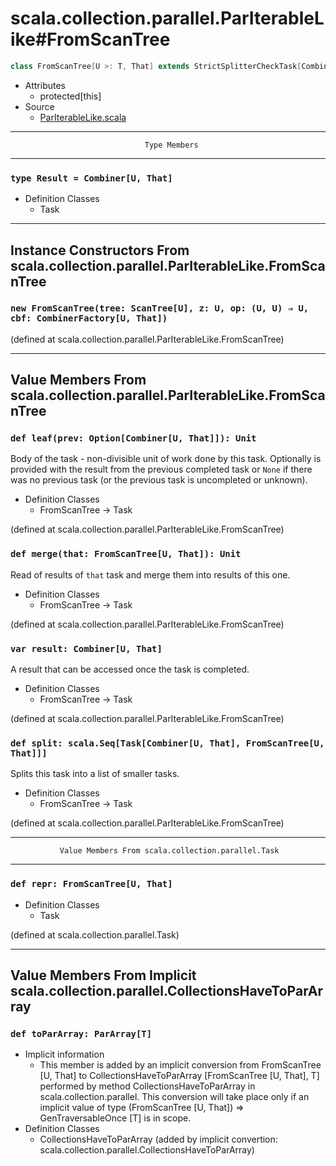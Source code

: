 
#            scala.collection.parallel.ParIterableLike#FromScanTree            #

```scala
class FromScanTree[U >: T, That] extends StrictSplitterCheckTask[Combiner[U, That], FromScanTree[U, That]]
```

* Attributes
  * protected[this]
* Source
  * [ParIterableLike.scala](https://github.com/scala/scala/tree/6d09a1ba5f/src/library/scala/collection/parallel/ParIterableLike.scala#L1)


--------------------------------------------------------------------------------
                                  Type Members
--------------------------------------------------------------------------------


### `type Result = Combiner[U, That]`                                        ###

* Definition Classes
  * Task


--------------------------------------------------------------------------------
Instance Constructors From scala.collection.parallel.ParIterableLike.FromScanTree
--------------------------------------------------------------------------------


### `new FromScanTree(tree: ScanTree[U], z: U, op: (U, U) ⇒ U, cbf: CombinerFactory[U, That])` ###

(defined at scala.collection.parallel.ParIterableLike.FromScanTree)


--------------------------------------------------------------------------------
   Value Members From scala.collection.parallel.ParIterableLike.FromScanTree
--------------------------------------------------------------------------------


### `def leaf(prev: Option[Combiner[U, That]]): Unit`                        ###

Body of the task - non-divisible unit of work done by this task. Optionally is
provided with the result from the previous completed task or `None` if there was
no previous task (or the previous task is uncompleted or unknown).

* Definition Classes
  * FromScanTree → Task

(defined at scala.collection.parallel.ParIterableLike.FromScanTree)


### `def merge(that: FromScanTree[U, That]): Unit`                           ###

Read of results of `that` task and merge them into results of this one.

* Definition Classes
  * FromScanTree → Task

(defined at scala.collection.parallel.ParIterableLike.FromScanTree)


### `var result: Combiner[U, That]`                                          ###

A result that can be accessed once the task is completed.

* Definition Classes
  * FromScanTree → Task

(defined at scala.collection.parallel.ParIterableLike.FromScanTree)


### `def split: scala.Seq[Task[Combiner[U, That], FromScanTree[U, That]]]`   ###

Splits this task into a list of smaller tasks.

* Definition Classes
  * FromScanTree → Task

(defined at scala.collection.parallel.ParIterableLike.FromScanTree)


--------------------------------------------------------------------------------
               Value Members From scala.collection.parallel.Task
--------------------------------------------------------------------------------


### `def repr: FromScanTree[U, That]`                                        ###

* Definition Classes
  * Task

(defined at scala.collection.parallel.Task)


--------------------------------------------------------------------------------
Value Members From Implicit scala.collection.parallel.CollectionsHaveToParArray
--------------------------------------------------------------------------------


### `def toParArray: ParArray[T]`                                            ###

* Implicit information
  * This member is added by an implicit conversion from FromScanTree [U, That]
    to CollectionsHaveToParArray [FromScanTree [U, That], T] performed by method
    CollectionsHaveToParArray in scala.collection.parallel. This conversion will
    take place only if an implicit value of type (FromScanTree [U, That]) ⇒
    GenTraversableOnce [T] is in scope.
* Definition Classes
  * CollectionsHaveToParArray
(added by implicit convertion: scala.collection.parallel.CollectionsHaveToParArray)
